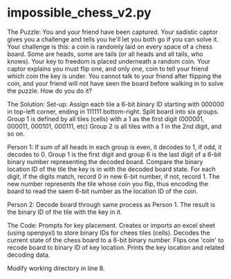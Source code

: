 # impossible_chess_v2.py
The Puzzle:
You and your friend have been captured. Your sadistic captor gives you a challenge and tells you he'll let you both go if you can solve it.
Your challenge is this: a coin is randomly laid on every space of a chess board. Some are heads, some are tails (or all heads and all tails, who knows).
Your key to freedom is placed underneath a random coin. Your captor explains you must flip one, and only one, coin to tell your friend which coin the key is under.
You cannot talk to your friend after flipping the coin, and your friend will not have seen the board before walking in to solve the puzzle.
How do you do it?

The Solution:
Set-up:
  Assign each tile a 6-bit binary ID starting with 000000 in top-left corner, ending in 111111 bottom-right.
  Split board into six groups. Group 1 is defined by all tiles (cells) with a 1 as the first digit (000001, 000011, 000101, 000111, etc) Group 2 is all tiles with a 1 in the 2nd   digit, and so on.
  
Person 1:
  If sum of all heads in each group is even, it decodes to 1, if odd, it decodes to 0. Group 1 is the first digit and group 6 is the last digit of a 6-bit binary number representing the decoded board.
  Compare the binary location ID of the tile the key is in with the decoded board state. For each digit, if the digits match, record 0 in new 6-bit number, if not, record 1.
  The new number represents the tile whose coin you flip, thus encoding the board to read the saem 6-bit number as the location ID of the coin.
  
Person 2:
  Decode board through same process as Person 1. The result is the binary ID of the tile with the key in it.

The Code:
Prompts for key placement.
Creates or imports an excel sheet (using openpyxl) to store binary IDs for chees tiles (cells). Decodes the current state of the chess board to a 6-bit binary number.
Flips one 'coin' to recode board to binary ID of key location.
Prints the key location and related decoding data.

Modify working directory in line 8.
